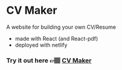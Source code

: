 # CV Maker

A website for building your own CV/Resume
- made with React (and React-pdf)
- deployed with netlify

### Try it out here 👉🏽 [CV Maker]([https://cv-maker-lac-eight.vercel.app/](https://cv-maker-caleb.netlify.app/))

